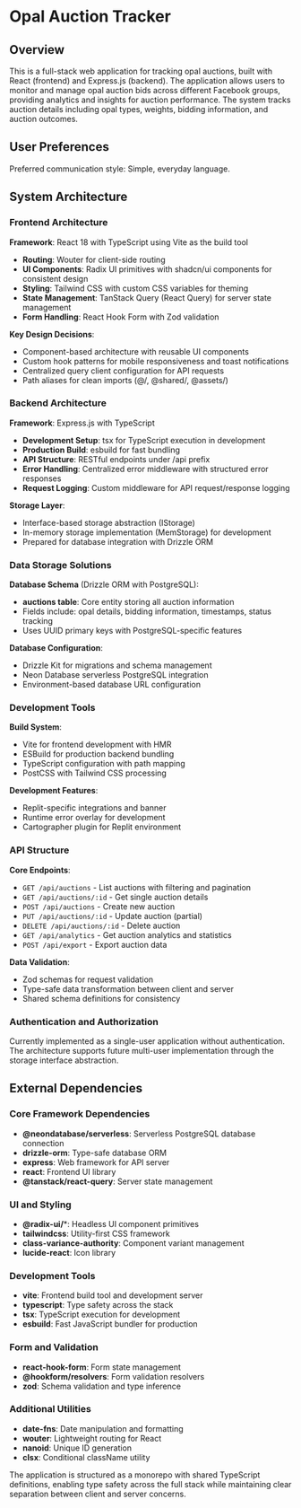 # Opal Auction Tracker

## Overview

This is a full-stack web application for tracking opal auctions, built with React (frontend) and Express.js (backend). The application allows users to monitor and manage opal auction bids across different Facebook groups, providing analytics and insights for auction performance. The system tracks auction details including opal types, weights, bidding information, and auction outcomes.

## User Preferences

Preferred communication style: Simple, everyday language.

## System Architecture

### Frontend Architecture

**Framework**: React 18 with TypeScript using Vite as the build tool
- **Routing**: Wouter for client-side routing
- **UI Components**: Radix UI primitives with shadcn/ui components for consistent design
- **Styling**: Tailwind CSS with custom CSS variables for theming
- **State Management**: TanStack Query (React Query) for server state management
- **Form Handling**: React Hook Form with Zod validation

**Key Design Decisions**:
- Component-based architecture with reusable UI components
- Custom hook patterns for mobile responsiveness and toast notifications
- Centralized query client configuration for API requests
- Path aliases for clean imports (@/, @shared/, @assets/)

### Backend Architecture

**Framework**: Express.js with TypeScript
- **Development Setup**: tsx for TypeScript execution in development
- **Production Build**: esbuild for fast bundling
- **API Structure**: RESTful endpoints under /api prefix
- **Error Handling**: Centralized error middleware with structured error responses
- **Request Logging**: Custom middleware for API request/response logging

**Storage Layer**:
- Interface-based storage abstraction (IStorage)
- In-memory storage implementation (MemStorage) for development
- Prepared for database integration with Drizzle ORM

### Data Storage Solutions

**Database Schema** (Drizzle ORM with PostgreSQL):
- **auctions table**: Core entity storing all auction information
- Fields include: opal details, bidding information, timestamps, status tracking
- Uses UUID primary keys with PostgreSQL-specific features

**Database Configuration**:
- Drizzle Kit for migrations and schema management
- Neon Database serverless PostgreSQL integration
- Environment-based database URL configuration

### Development Tools

**Build System**:
- Vite for frontend development with HMR
- ESBuild for production backend bundling
- TypeScript configuration with path mapping
- PostCSS with Tailwind CSS processing

**Development Features**:
- Replit-specific integrations and banner
- Runtime error overlay for development
- Cartographer plugin for Replit environment

### API Structure

**Core Endpoints**:
- `GET /api/auctions` - List auctions with filtering and pagination
- `GET /api/auctions/:id` - Get single auction details
- `POST /api/auctions` - Create new auction
- `PUT /api/auctions/:id` - Update auction (partial)
- `DELETE /api/auctions/:id` - Delete auction
- `GET /api/analytics` - Get auction analytics and statistics
- `POST /api/export` - Export auction data

**Data Validation**:
- Zod schemas for request validation
- Type-safe data transformation between client and server
- Shared schema definitions for consistency

### Authentication and Authorization

Currently implemented as a single-user application without authentication. The architecture supports future multi-user implementation through the storage interface abstraction.

## External Dependencies

### Core Framework Dependencies
- **@neondatabase/serverless**: Serverless PostgreSQL database connection
- **drizzle-orm**: Type-safe database ORM
- **express**: Web framework for API server
- **react**: Frontend UI library
- **@tanstack/react-query**: Server state management

### UI and Styling
- **@radix-ui/***: Headless UI component primitives
- **tailwindcss**: Utility-first CSS framework
- **class-variance-authority**: Component variant management
- **lucide-react**: Icon library

### Development Tools
- **vite**: Frontend build tool and development server
- **typescript**: Type safety across the stack
- **tsx**: TypeScript execution for development
- **esbuild**: Fast JavaScript bundler for production

### Form and Validation
- **react-hook-form**: Form state management
- **@hookform/resolvers**: Form validation resolvers
- **zod**: Schema validation and type inference

### Additional Utilities
- **date-fns**: Date manipulation and formatting
- **wouter**: Lightweight routing for React
- **nanoid**: Unique ID generation
- **clsx**: Conditional className utility

The application is structured as a monorepo with shared TypeScript definitions, enabling type safety across the full stack while maintaining clear separation between client and server concerns.